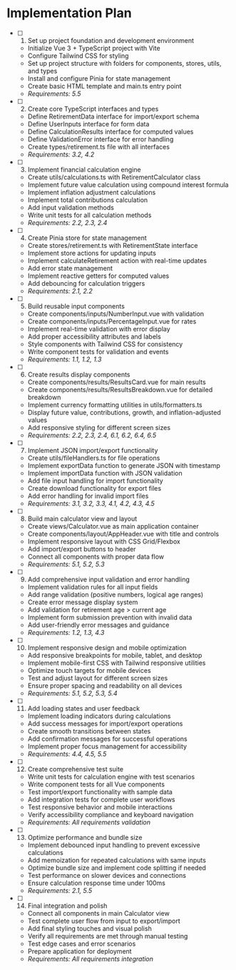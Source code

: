 # Implementation Plan

- [ ] 1. Set up project foundation and development environment
  - Initialize Vue 3 + TypeScript project with Vite
  - Configure Tailwind CSS for styling
  - Set up project structure with folders for components, stores, utils, and types
  - Install and configure Pinia for state management
  - Create basic HTML template and main.ts entry point
  - _Requirements: 5.5_

- [ ] 2. Create core TypeScript interfaces and types
  - Define RetirementData interface for import/export schema
  - Define UserInputs interface for form data
  - Define CalculationResults interface for computed values
  - Define ValidationError interface for error handling
  - Create types/retirement.ts file with all interfaces
  - _Requirements: 3.2, 4.2_

- [ ] 3. Implement financial calculation engine
  - Create utils/calculations.ts with RetirementCalculator class
  - Implement future value calculation using compound interest formula
  - Implement inflation adjustment calculations
  - Implement total contributions calculation
  - Add input validation methods
  - Write unit tests for all calculation methods
  - _Requirements: 2.2, 2.3, 2.4_

- [ ] 4. Create Pinia store for state management
  - Create stores/retirement.ts with RetirementState interface
  - Implement store actions for updating inputs
  - Implement calculateRetirement action with real-time updates
  - Add error state management
  - Implement reactive getters for computed values
  - Add debouncing for calculation triggers
  - _Requirements: 2.1, 2.2_

- [ ] 5. Build reusable input components
  - Create components/inputs/NumberInput.vue with validation
  - Create components/inputs/PercentageInput.vue for rates
  - Implement real-time validation with error display
  - Add proper accessibility attributes and labels
  - Style components with Tailwind CSS for consistency
  - Write component tests for validation and events
  - _Requirements: 1.1, 1.2, 1.3_

- [ ] 6. Create results display components
  - Create components/results/ResultsCard.vue for main results
  - Create components/results/ResultsBreakdown.vue for detailed breakdown
  - Implement currency formatting utilities in utils/formatters.ts
  - Display future value, contributions, growth, and inflation-adjusted values
  - Add responsive styling for different screen sizes
  - _Requirements: 2.2, 2.3, 2.4, 6.1, 6.2, 6.4, 6.5_

- [ ] 7. Implement JSON import/export functionality
  - Create utils/fileHandlers.ts for file operations
  - Implement exportData function to generate JSON with timestamp
  - Implement importData function with JSON validation
  - Add file input handling for import functionality
  - Create download functionality for export files
  - Add error handling for invalid import files
  - _Requirements: 3.1, 3.2, 3.3, 4.1, 4.2, 4.3, 4.5_

- [ ] 8. Build main calculator view and layout
  - Create views/Calculator.vue as main application container
  - Create components/layout/AppHeader.vue with title and controls
  - Implement responsive layout with CSS Grid/Flexbox
  - Add import/export buttons to header
  - Connect all components with proper data flow
  - _Requirements: 5.1, 5.2, 5.3_

- [ ] 9. Add comprehensive input validation and error handling
  - Implement validation rules for all input fields
  - Add range validation (positive numbers, logical age ranges)
  - Create error message display system
  - Add validation for retirement age > current age
  - Implement form submission prevention with invalid data
  - Add user-friendly error messages and guidance
  - _Requirements: 1.2, 1.3, 4.3_

- [ ] 10. Implement responsive design and mobile optimization
  - Add responsive breakpoints for mobile, tablet, and desktop
  - Implement mobile-first CSS with Tailwind responsive utilities
  - Optimize touch targets for mobile devices
  - Test and adjust layout for different screen sizes
  - Ensure proper spacing and readability on all devices
  - _Requirements: 5.1, 5.2, 5.3, 5.4_

- [ ] 11. Add loading states and user feedback
  - Implement loading indicators during calculations
  - Add success messages for import/export operations
  - Create smooth transitions between states
  - Add confirmation messages for successful operations
  - Implement proper focus management for accessibility
  - _Requirements: 4.4, 4.5, 5.5_

- [ ] 12. Create comprehensive test suite
  - Write unit tests for calculation engine with test scenarios
  - Write component tests for all Vue components
  - Test import/export functionality with sample data
  - Add integration tests for complete user workflows
  - Test responsive behavior and mobile interactions
  - Verify accessibility compliance and keyboard navigation
  - _Requirements: All requirements validation_

- [ ] 13. Optimize performance and bundle size
  - Implement debounced input handling to prevent excessive calculations
  - Add memoization for repeated calculations with same inputs
  - Optimize bundle size and implement code splitting if needed
  - Test performance on slower devices and connections
  - Ensure calculation response time under 100ms
  - _Requirements: 2.1, 5.5_

- [ ] 14. Final integration and polish
  - Connect all components in main Calculator view
  - Test complete user flow from input to export/import
  - Add final styling touches and visual polish
  - Verify all requirements are met through manual testing
  - Test edge cases and error scenarios
  - Prepare application for deployment
  - _Requirements: All requirements integration_